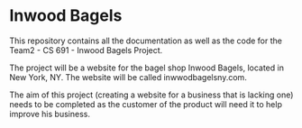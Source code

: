 # Inwood Bagels
This repository contains all the documentation as well as the code for the Team2 - CS 691 - Inwood Bagels Project. 

The project will be a website for the bagel shop Inwood Bagels, located in New York, NY. The website will be called inwwodbagelsny.com. 

The aim of this project (creating a website for a business that is lacking one) needs to be completed as the customer of the product will need it to help improve his business. 